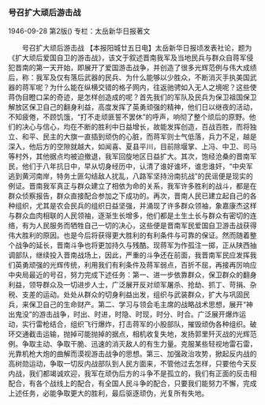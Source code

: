 ### 号召扩大顽后游击战

1946-09-28
第2版()
专栏：太岳新华日报著文

　　号召扩大顽后游击战
    【本报阳城廿五日电】太岳新华日报顷发表社论，题为《扩大顽后爱国自卫的游击战》，该文于叙述晋南我军及当地民兵与群众自蒋军侵犯晋南的第一天开始，即展开了爱国游击战争，并创造了很多光辉范例与伟大成绩后，称：我军及仅有落后武器的民兵、为什么能够以少胜众，不断消灭手执美国武器的蒋军呢？为什么能在纵横交错的格子网内，往返驰骋如入无人之境呢？这些使蒋伪目瞪口呆的奇迹，是怎样创造成的呢？首先我们的军队及民兵为保卫祖国保卫解放区保卫自己的翻身利益，高度发挥了英勇顽强的精神，他们日以继夜的活动，不知疲倦，不顾饥饿，“打不走顽匪誓不罢休”的呼声，响彻了整个顽后的原野。他们的决心与信心，均在不断的胜利中日益增长，故能发挥创造，百战百胜，而将独立、和平、民主的大旗一直插到顽伪的心脏，而蒋军则士气低落，兵力不足，越是深入，他后方的空隙就越大，如闻喜、夏县平川，目前除堰掌、上冯、中卫、司马等村外，其他据点均被迫撤退，我军回旋地区日益扩大。其次，饱经沧桑的晋南军民，他们于八年抗日中，早从切身经历中，认清了谁好谁坏，谁忠谁奸，“中央军逃到黄河南岸，特务土匪勾结敌人扰乱，八路军坚持汾南抗战”的民谣便是现实的例证。晋南我军真正与群众建立了相依为命的关系，我军许多胜利的战斗，都是在群众侦察报告，群众直接配合参加之下成功的。再次，晋南人民已建立起自己的各种组织，尤其是农会民兵的组织日益坚强，并涌现了许多群众领袖，象嘉康杰这样与群众血肉相联的人民领袖，逐渐生长增多，他们都是土生土长与群众有密切的连络，有为人民服务而牺牲自己一切的决心，这些便是晋南军民爱国自卫游击战获得伟大胜利的原因。也是今后将获得更大胜利的有利条件与可靠的保证。然而随着整个战争的延长，晋南斗争也将更加持久与残酷。现蒋军为作孤注一掷，正从陕西抽调部队，继续投入晋南战场上，因此，严重的斗争还在前面，我晋南军民应发挥我们英勇顽强的光辉传统，利用我们有利条件及蒋军弱点，百折不屈，再接再厉响应中央局最近的号召，努力完成下述任务：第一、进一步依靠群众，保卫群众的翻身利益，领导群众及一切进步人士，广泛展开反对顽军屠杀、抢劫、抓丁、苛捐、杂税、支差的运动。处处从群众的切身利益出发，组织与武装群众，扩大与巩固民兵，来保卫自己的生命财产。第二、学习与领会毛主席的战略战术思想，展开“神出鬼没”的游击战争，时出、时进，时隐、时现，时分、时合。广泛展开爆炸运动，实行雷枪结合，组织飞行爆炸，打击蒋军的小股部队，摧毁顽伪各种组织。破环交通截击运输，抛掉可能抛掉的据点，相机收复失地，发扬郭里歼灭战的光辉范例。争取主动、争取干脆、迅速的消灭敌人的有生力量。克服某些轻视地雷石雷，光靠机枪大炮的曲解而漠视游击战争的思想。第三、加强政治攻势，掀起反内战的高树勋运动，争取一切反内战部队到人民方面来，不管他过去怎样，只要他今天反内战，我们都竭诚欢迎，我军在顽伪后方的斗争不是孤立的，我们有正面的反击相配合，有各个战线上的配合，有全国人民斗争的配合，只要我们能努力不懈，完成上述任务，必能争取更大的胜利，最后驱逐顽伪，光复所有失地。
